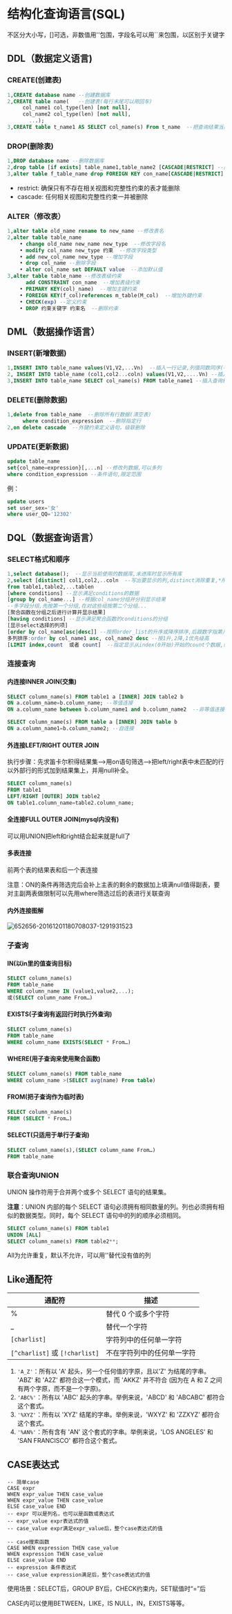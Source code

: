 # 结构化查询语言(SQL)

不区分大小写，[]可选，非数值用''包围，字段名可以用\`\`来包围，以区别于关键字

## DDL（数据定义语言)

### CREATE(创建表)

```sql
1,CREATE database name --创建数据库
2,CREATE table name(   --创建表(每行末尾可以用回车)
     col_name1 col_type(len) [not null],
     col_name2 col_type(len) [not null],
       ...);
3,CREATE table t_name1 AS SELECT col_name(s) From t_name  --把查询结果当成表创建
```

### DROP(删除表)

```sql
1,DROP database name --删除数据库
2,drop table [if exists] table_name1,table_name2 [CASCADE|RESTRICT] --删除无关数据表
3,alter table f_table_name drop FOREIGN KEY con_name[CASCADE|RESTRICT] --解除外部约束
```

- restrict: 确保只有不存在相关视图和完整性约束的表才能删除
- cascade: 任何相关视图和完整性约束一并被删除

### ALTER（修改表）

```sql
1,alter table old_name rename to new_name --修改表名
2,alter table table_name 
	• change old_name new_name new_type  --修改字段名
	• modify col_name new_type 约束  --修改字段类型
	• add new_col_name new_type --增加字段
	• drop col_name --删除字段
	• alter col_name set DEFAULT value  --添加默认值
3,alter table table_name --修改表级约束
      add CONSTRAINT con_name  --增加表级约束 
	• PRIMARY KEY(col)_name)  --增加主键约束
	• FOREIGN KEY(f_col)references m_table(M_col)  --增加外键约束
	• CHECK(exp) --定义约束
	• DROP 约束关键字 约束名  --删除约束
```

## DML（数据操作语言）

### INSERT(新增数据)

```sql
1,INSERT INTO table_name values(V1,V2,...Vn)  --插入一行记录,列值同数同序(不建议使用,无法修改变结构因为会导致该语句失效)
2, INSERT INTO table_name (col1,col2...coln) values(V1,V2,....Vn) --插入指定列的值,多行插入就在values后写多个()用,隔开
3,INSERT INTO table_name SELECT col_name(s) FROM table_name1 --插入查询结果
```

### DELETE(删除数据)

```sql
1,delete from table_name  --删除所有行数据(清空表)
     where condition_expression  --删除指定行
2,on delete cascade  --外键约束定义语句，级联删除
```

### UPDATE(更新数据)

```sql
update table_name
set{col_name=expression}[,...n] --修改列数据,可以多列
where condition_expression --条件语句,限定范围
```

例：

```sql
update users
set user_sex='女'
where user_QQ='12302'
```

## DQL（数据查询语言）

### SELECT格式和顺序

```sql
1,select database();  --显示当前使用的数据库,未进库时显示所有库
2,select [distinct] col1,col2,..coln  --写出要显示的列,distinct消除重复,*所有列
from table1,table2,...tablen
[where conditions] --显示满足conditions的数据
[group by col_name...] --根据col_name分组并分别显示结果
--多字段分组,先按第一个分组,在对这些组按第二个分组...
[聚合函数在分组之后进行计算并显示结果]
[having conditions] --显示满足聚合函数的conditions的分组
[显示select选择的列项]
[order by col_name[asc|desc]] --按照order_list的升序或降序排序,后跟数字指第几列
多列排序:order by col_name1 asc, col_name2 desc --按1升,2降,1优先级高
[LIMIT index,count  或者 count]  --指定显示从index(0开始)开始的count个数据,或从头开始的count个数据  (mysql独有)
```

### 连接查询

#### 内连接INNER JOIN(交集)

```sql
SELECT column_name(s) FROM table1 a [INNER] JOIN table2 b
ON a.column_name=b.column_name; --等值连接
ON a.column_name between b.column_name1 and b.column_name2  --非等值连接

SELECT column_name(s) FROM table a [INNER] JOIN table b
ON a.column_name1=b.column_name2; --自连接
```

#### 外连接LEFT/RIGHT OUTER JOIN

执行步骤：先求笛卡尔积得结果集-->用on语句筛选-->把left/right表中未匹配的行以外部行的形式加到结果集上，并用null补全。

```sql
SELECT column_name(s)
FROM table1
LEFT/RIGHT [OUTER] JOIN table2
ON table1.column_name=table2.column_name;
```

#### 全连接FULL OUTER JOIN(mysql内没有)

可以用UNION把left和right结合起来就是full了

#### 多表连接

前两个表的结果表和后一个表连接

注意：ON的条件再筛选完后会补上主表的剩余的数据加上填满null值得副表，要对主副两表做限制可以先用where筛选过后的表进行关联查询

#### 内外连接图解

![652656-20161201180708037-1291931523](images/SQL/652656-20161201180708037-1291931523.jpg)

### 子查询

#### IN(以in里的值查询目标)

```sql
SELECT column_name(s)
FROM table_name
WHERE column_name IN (value1,value2,...);
或(SELECT column_name From…)
```

#### EXISTS(子查询有返回行时执行外查询)

```sql
SELECT column_name(s)
FROM table_name
WHERE column_name EXISTS(SELECT * From…)
```

#### WHERE(用子查询来使用聚合函数)

```sql
SELECT column_name(s) FROM table_name
WHERE column_name >(SELECT avg(name) From table)
```

#### FROM(把子查询作为临时表)

```sql
SELECT column_name(s)
FROM (SELECT * From…)
```

#### SELECT(只适用于单行子查询)

```sql
SELECT column_name(s),(SELECT column_name From…)
FROM table_name
```

### 联合查询UNION

UNION 操作符用于合并两个或多个 SELECT 语句的结果集。

**注意**：UNION 内部的每个 SELECT 语句必须拥有相同数量的列。列也必须拥有相似的数据类型。同时，每个 SELECT 语句中的列的顺序必须相同。

```sql
SELECT column_name(s) FROM table1
UNION [ALL]
SELECT column_name(s) FROM table2**;
```

All为允许重复，默认不允许，可以用''替代没有值的列

## Like通配符

| **通配符**                         | **描述**                   |
| ---------------------------------- | -------------------------- |
| %                                  | 替代 0   个或多个字符      |
| _                                  | 替代一个字符               |
| `[charlist]`                       | 字符列中的任何单一字符     |
| `[^charlist]`   或   `[!charlist]` | 不在字符列中的任何单一字符 |

1. `'A_Z'`：所有以 'A' 起头，另一个任何值的字原，且以'Z' 为结尾的字串。 'ABZ' 和 'A2Z' 都符合这一个模式，而 'AKKZ' 并不符合 (因为在 A 和 Z 之间有两个字原，而不是一个字原)。
2. `'ABC%'`：所有以 'ABC'      起头的字串。举例来说，'ABCD' 和 'ABCABC' 都符合这个套式。
3. `'%XYZ'`：所有以 'XYZ'      结尾的字串。举例来说，'WXYZ' 和 'ZZXYZ' 都符合这个套式。
4. `'%AN%'`：所有含有 'AN' 这个套式的字串。举例来说，'LOS ANGELES' 和 'SAN FRANCISCO' 都符合这个套式。

## CASE表达式

```mysql
-- 简单case
CASE expr
WHEN expr_value THEN case_value
WHEN expr_value THEN case_value
ELSE case_value END
-- expr 可以是列名，也可以是函数或表达式
-- expr_value expr表达式的值
-- case_value expr满足expr_value后，整个case表达式的值

-- case搜索函数
CASE WHEN expression THEN case_value
WHEN expression THEN case_value
ELSE case_value END
-- expression 条件表达式
-- case_value expression满足后，整个case表达式的值
```

使用场景：SELECT后，GROUP BY后，CHECK约束内，SET赋值时“=”后

CASE内可以使用BETWEEN，LIKE，IS NULL，IN，EXISTS等等。